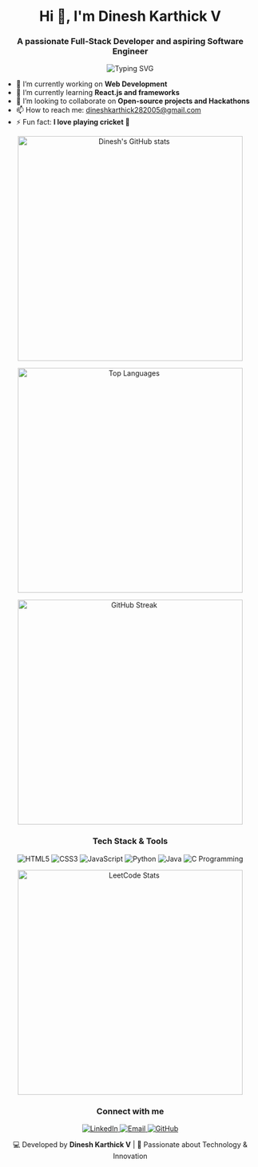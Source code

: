 <!-- Header Section -->
<h1 align="center">Hi 👋, I'm Dinesh Karthick V</h1>
<h3 align="center">A passionate Full-Stack Developer and aspiring Software Engineer</h3>

<!-- Typing SVG -->
<p align="center">
  <img src="https://readme-typing-svg.demolab.com?font=Fira+Code&weight=600&size=24&duration=3000&pause=500&color=00FFAF&center=true&vCenter=true&width=550&lines=Full-Stack+Developer;Machine+Learning+Enthusiast;Lifelong+Learner;Open+to+Opportunities!" alt="Typing SVG" />
</p>

<!-- About Me Section -->
<ul>
  <li>🔭 I’m currently working on <strong>Web Development</strong></li>
  <li>🌱 I’m currently learning <strong>React.js and frameworks</strong></li>
  <li>👯 I’m looking to collaborate on <strong>Open-source projects and Hackathons</strong></li>
  <li>📫 How to reach me: <a href="mailto:dineshkarthick282005@gmail.com">dineshkarthick282005@gmail.com</a></li>
  <li>⚡ Fun fact: <strong>I love playing cricket 🏏</strong></li>
</ul>

<!-- GitHub Stats Section -->
<p align="center">
  <img src="https://github-readme-stats.vercel.app/api?username=dineshkarthick5025&show_icons=true&theme=radical" alt="Dinesh's GitHub stats" width="450" />
</p>

<!-- Top Languages Section -->
<p align="center">
  <img src="https://github-readme-stats.vercel.app/api/top-langs/?username=dineshkarthick5025&layout=compact&theme=radical" alt="Top Languages" width="450" />
</p>

<!-- GitHub Streak Section -->
<p align="center">
  <img src="https://github-readme-streak-stats.herokuapp.com/?user=dineshkarthick5025&theme=radical" alt="GitHub Streak" width="450" />
</p>

<!-- Skills Section -->
<h3 align="center">Tech Stack & Tools</h3>
<p align="center">
  <img src="https://img.shields.io/badge/HTML5-E34F26?style=for-the-badge&logo=html5&logoColor=white" alt="HTML5" />
  <img src="https://img.shields.io/badge/CSS3-1572B6?style=for-the-badge&logo=css3&logoColor=white" alt="CSS3" />
  <img src="https://img.shields.io/badge/JavaScript-F7DF1E?style=for-the-badge&logo=javascript&logoColor=black" alt="JavaScript" />
  <img src="https://img.shields.io/badge/Python-3776AB?style=for-the-badge&logo=python&logoColor=white" alt="Python" />
  <img src="https://img.shields.io/badge/Java-ED8B00?style=for-the-badge&logo=java&logoColor=white" alt="Java" />
  <img src="https://img.shields.io/badge/C-00599C?style=for-the-badge&logo=c&logoColor=white" alt="C Programming" />
</p>
<!-- LeetCode Stats Section -->
<p align="center">
  <img src="https://leetcard.jacoblin.cool/dineshkarthick282005?theme=dark&font=Karma&ext=heatmap" alt="LeetCode Stats" width="450" />
</p>
<!-- Connect With Me Section -->
<h3 align="center">Connect with me</h3>
<p align="center">
  <a href="https://www.linkedin.com/in/dinesh-karthick-v-6b073a28b/" target="_blank">
    <img src="https://img.shields.io/badge/LinkedIn-0077B5?style=for-the-badge&logo=linkedin&logoColor=white" alt="LinkedIn" />
  </a>
  <a href="mailto:dineshkarthick282005@gmail.com" target="_blank">
    <img src="https://img.shields.io/badge/Email-D14836?style=for-the-badge&logo=gmail&logoColor=white" alt="Email" />
  </a>
  <a href="https://github.com/dineshkarthick5025" target="_blank">
    <img src="https://img.shields.io/badge/GitHub-100000?style=for-the-badge&logo=github&logoColor=white" alt="GitHub" />
  </a>
</p>
<!-- Footer Section -->
<p align="center">
  💻 Developed by <b>Dinesh Karthick V</b> | 💖 Passionate about Technology & Innovation
</p>




